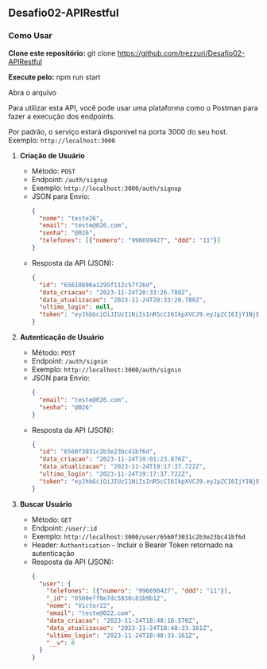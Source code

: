 ## Desafio02-APIRestful

### Como Usar

**Clone este repositório:**
git clone https://github.com/trezzuri/Desafio02-APIRestful

**Execute pelo:**
npm run start

Abra o arquivo 

Para utilizar esta API, você pode usar uma plataforma como o Postman para fazer a execução dos endpoints.

Por padrão, o serviço estará disponível na porta 3000 do seu host. Exemplo: `http://localhost:3000`

1. **Criação de Usuário**
   - Método: `POST`
   - Endpoint: `/auth/signup`
   - Exemplo: `http://localhost:3000/auth/signup`
   - JSON para Envio:
     ```json
     {
       "nome": "teste26",
       "email": "teste@026.com",
       "senha": "@026",
       "telefones": [{"numero": "996699427", "ddd": "11"}]
     }
     ```
   - Resposta da API (JSON):
     ```json
     {
       "id": "65610896a1295f112c57f26d",
       "data_criacao": "2023-11-24T20:33:26.788Z",
       "data_atualizacao": "2023-11-24T20:33:26.788Z",
       "ultimo_login": null,
       "token": "eyJhbGciOiJIUzI1NiIsInR5cCI6IkpXVCJ9.eyJpZCI6IjY1NjEwODk2YTEyOTVmMTEyYzU3ZjI2ZCIsImlhdCI6MTcwMDg1ODAwNn0.VirFZcIlBgeGypPQw9rCn2lY3PfBdwMrA9568s5CiKY"
     }
     ```

2. **Autenticação de Usuário**
   - Método: `POST`
   - Endpoint: `/auth/signin`
   - Exemplo: `http://localhost:3000/auth/signin`
   - JSON para Envio:
     ```json
     {
       "email": "teste@026.com",
       "senha": "@026"
     }
     ```
   - Resposta da API (JSON):
     ```json
     {
       "id": "6560f3031c2b3e23bc41bf6d",
       "data_criacao": "2023-11-24T19:01:23.876Z",
       "data_atualizacao": "2023-11-24T19:17:37.722Z",
       "ultimo_login": "2023-11-24T19:17:37.722Z",
       "token": "eyJhbGciOiJIUzI1NiIsInR5cCI6IkpXVCJ9.eyJpZCI6IjY1NjBmMzAzMWMyYjNlMjNiYzQxYmY2ZCIsImlhdCI6MTcwMDg1MzQ1N30.554Riqz_Rf5weWei2JSzR1ogo8UBfzwvJglrUNcmopc"
     }
     ```

3. **Buscar Usuário**
   - Método: `GET`
   - Endpoint: `/user/:id`
   - Exemplo: `http://localhost:3000/user/6560f3031c2b3e23bc41bf6d`
   - Header: `Authentication` - Incluir o Bearer Token retornado na autenticação
   - Resposta da API (JSON):
     ```json
     {
       "user": {
         "telefones": [{"numero": "996690427", "ddd": "11"}],
         "_id": "6560eff0e7dc5830c81b9b12",
         "nome": "Victor22",
         "email": "teste@022.com",
         "data_criacao": "2023-11-24T18:48:16.570Z",
         "data_atualizacao": "2023-11-24T18:48:33.161Z",
         "ultimo_login": "2023-11-24T18:48:33.161Z",
         "__v": 0
       }
     }
     ```

